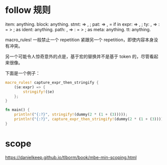 # follow 规则
item: anything.
block: anything.
stmt: => , ;
pat: => , = if in
expr: => , ;
ty: , => : = > ; as
ident: anything.
path: , => : = > ; as
meta: anything.
tt: anything.

macro_rules! 一般禁止一个  repetition  紧跟另一个 repetition，即使内容本身没有冲突。

另一个可能令人惊奇意外的点是，基于宏的替换并不是基于 token 的，尽管看起来很像。

下面是一个例子：

```rust
macro_rules! capture_expr_then_stringify {
    ($e:expr) => {
        stringify!($e)
    };
}

fn main() {
    println!("{:?}", stringify!(dummy(2 * (1 + (3)))));
    println!("{:?}", capture_expr_then_stringify!(dummy(2 * (1 + (3)))));
}
```

# scope

https://danielkeep.github.io/tlborm/book/mbe-min-scoping.html